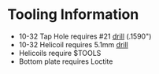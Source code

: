 # Tooling Information

* 10-32 Tap Hole requires #21 [drill](http://littlemachineshop.com/reference/tapdrill.php) (.1590")
* 10-32 Helicoil requires 5.1mm [drill](http://www.thorintl.com/Drill-Sizes-HeliCoils-UNC-UNF.shtml)
* Helicoils require $TOOLS
* Bottom plate requires Loctite